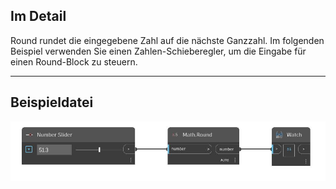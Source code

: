 ## Im Detail
Round rundet die eingegebene Zahl auf die nächste Ganzzahl. Im folgenden Beispiel verwenden Sie einen Zahlen-Schieberegler, um die Eingabe für einen Round-Block zu steuern.
___
## Beispieldatei

![Round (number)](./DSCore.Math.Round(number)_img.jpg)

